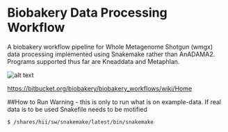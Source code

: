 # Biobakery Data Processing Workflow 

A biobakery workflow pipeline for Whole Metagenome Shotgun (wmgx) data processing implemented using Snakemake rather than AnADAMA2. Programs supported thus far are Kneaddata and Metaphlan. 


![alt text](https://bitbucket.org/repo/5pd5AR/images/2528193080-wms_workflow.jpg)


https://bitbucket.org/biobakery/biobakery_workflows/wiki/Home


##How to Run 
Warning - this is only to run what is on example-data. If real data is to be used Snakefile needs to be motified 

    $ /shares/hii/sw/snakemake/latest/bin/snakemake 
